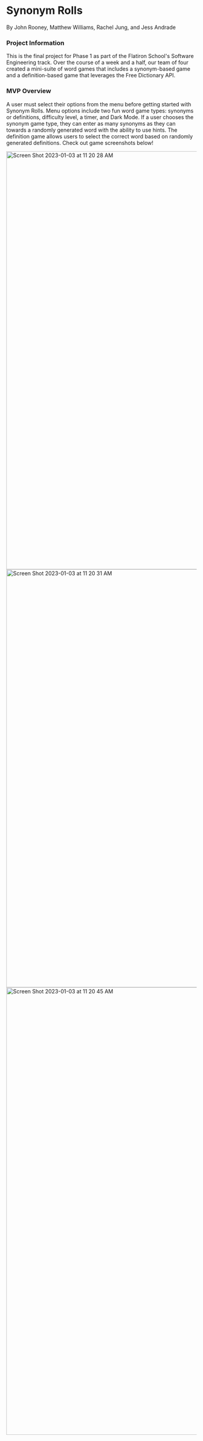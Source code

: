# Synonym Rolls
By John Rooney, Matthew Williams, Rachel Jung, and Jess Andrade

### Project Information
This is the final project for Phase 1 as part of the Flatiron School's Software Engineering track. Over the course of a week and a half, our team of four created a mini-suite of word games that includes a synonym-based game and a definition-based game that leverages the Free Dictionary API.

### MVP Overview
A user must select their options from the menu before getting started with Synonym Rolls. Menu options include two fun word game types: synonyms or definitions, difficulty level, a timer, and Dark Mode. If a user chooses the synonym game type, they can enter as many synonyms as they can towards a randomly generated word with the ability to use hints. The definition game allows users to select the correct word based on randomly generated definitions. Check out game screenshots below!




<img width="1107" alt="Screen Shot 2023-01-03 at 11 20 28 AM" src="https://user-images.githubusercontent.com/114179757/210402146-345d0444-0200-4f82-8af5-a3bf016f1f13.png">

<img width="1107" alt="Screen Shot 2023-01-03 at 11 20 31 AM" src="https://user-images.githubusercontent.com/114179757/210402254-10975016-0846-4372-84eb-e2cf9e3bb11b.png">

<img width="1185" alt="Screen Shot 2023-01-03 at 11 20 45 AM" src="https://user-images.githubusercontent.com/114179757/210402400-90e8fa40-fcb5-4203-9f0d-fe02c369a734.png">
